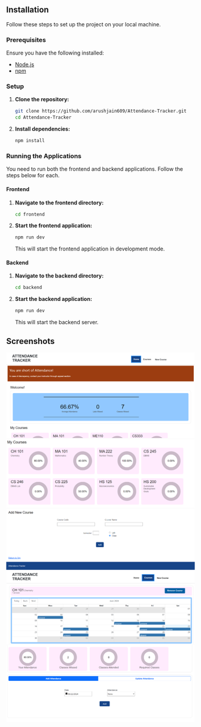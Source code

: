 
## Installation

Follow these steps to set up the project on your local machine.

### Prerequisites

Ensure you have the following installed:
- [Node.js](https://nodejs.org/) 
- [npm](https://www.npmjs.com/)

### Setup

1. **Clone the repository:**

   ```bash
   git clone https://github.com/arushjain609/Attendance-Tracker.git
   cd Attendance-Tracker
   ```

2. **Install dependencies:**

   ```bash
   npm install
   ```

### Running the Applications

You need to run both the frontend and backend applications. Follow the steps below for each.

#### Frontend

1. **Navigate to the frontend directory:**

   ```bash
   cd frontend
   ```

2. **Start the frontend application:**

   ```bash
   npm run dev
   ```

   This will start the frontend application in development mode. 
#### Backend

1. **Navigate to the backend directory:**

   ```bash
   cd backend
   ```

2. **Start the backend application:**

   ```bash
   npm run dev
   ```

   This will start the backend server.


## Screenshots 
![Home Page](./screenshots/home1.png)
![Courses](./screenshots/home2.png)
![Add Course](./screenshots/home3.png)
![Course Details](./screenshots/course1.png)
![Add/Update attendance](./screenshots/course2.png)
